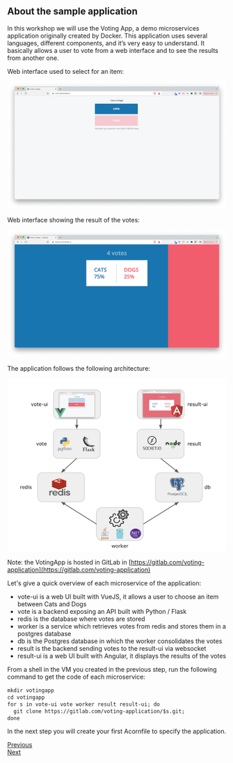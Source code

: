 ## About the sample application

In this workshop we will use the Voting App, a demo microservices application originally created by Docker. This application uses several languages, different components, and it’s very easy to understand. It basically allows a user to vote from a web interface and to see the results from another one.

Web interface used to select for an item:

![Vote UI](./images/votingapp/vote-ui.png)

Web interface showing the result of the votes:

![Result UI](./images/votingapp/result-ui.png)

The application follows the following architecture:

![Architecture](./images/votingapp/architecture.png)

Note: the VotingApp is hosted in GitLab in [https://gitlab.com/voting-application](https://gitlab.com/voting-application)

Let's give a quick overview of each microservice of the application:

- vote-ui is a web UI built with VueJS, it allows a user to choose an item between Cats and Dogs
- vote is a backend exposing an API built with Python / Flask
- redis is the database where votes are stored
- worker is a service which retrieves votes from redis and stores them in a postgres database
- db is the Postgres database in which the worker consolidates the votes
- result is the backend sending votes to the result-ui via websocket
- result-ui is a web UI built with Angular, it displays the results of the votes

From a shell in the VM you created in the previous step, run the following command to get the code of each microservice:

```
mkdir votingapp
cd votingapp
for s in vote-ui vote worker result result-ui; do 
  git clone https://gitlab.com/voting-application/$s.git;
done
```

In the next step you will create your first Acornfile to specify the application.

[Previous](./environment.md)  
[Next](./acornfile.md)